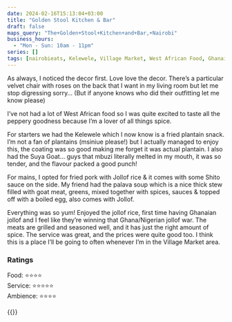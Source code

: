 ```yaml
---
date: 2024-02-16T15:13:04+03:00
title: "Golden Stool Kitchen & Bar"
draft: false
maps_query: "The+Golden+Stool+Kitchen+and+Bar,+Nairobi"
business_hours:
  - "Mon - Sun: 10am - 11pm"
series: []
tags: [nairobieats, Kelewele, Village Market, West African Food, Ghanaian Food, African Food]
---
```


As always, I noticed the decor first. Love love the decor. There’s a particular velvet chair with roses on the back that I want in my living room but let me stop digressing sorry… (But if anyone knows who did their outfitting let me know please)

I’ve not had a lot of West African food so I was quite excited to taste all the peppery goodness because I’m a lover of all things spice.

For starters we had the Kelewele which I now know is a fried plantain snack. I’m not a fan of plantains (msiniue please!) but I actually managed to enjoy this, the coating was so good making me forget it was actual plantain. I also had the Suya Goat… guys that mbuzi literally melted in my mouth, it was so tender, and the flavour packed a good punch!

For mains, I opted for fried pork with Jollof rice & it comes with some Shito sauce on the side. My friend had the palava soup which is a nice thick stew filled with goat meat, greens, mixed together with spices, sauces & topped off with a boiled egg, also comes with Jollof.

Everything was so yum! Enjoyed the jollof rice, first time having Ghanaian jollof and I feel like they’re winning that Ghana/Nigerian jollof war. The meats are grilled and seasoned well, and it has just the right amount of spice. The service was great, and the prices were quite good too. I think this is a place I’ll be going to often whenever I’m in the Village Market area.

### Ratings

Food: ⭐️⭐️⭐️⭐️<br>
Service: ⭐️⭐️⭐️⭐️⭐️<br>
Ambience: ⭐️⭐️⭐️⭐️<br>

{{<remote-image-gallery key="golden-stool">}}
